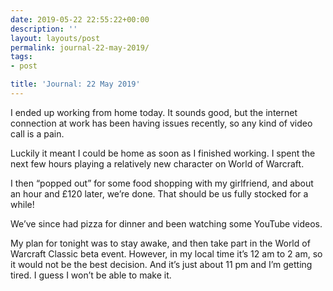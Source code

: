 ```yaml
---
date: 2019-05-22 22:55:22+00:00
description: ''
layout: layouts/post
permalink: journal-22-may-2019/
tags:
- post

title: 'Journal: 22 May 2019'
---
```


<p>I ended up working from home today. It sounds good, but the internet connection at work has been having issues recently, so any kind of video call is a pain.</p>
<p>Luckily it meant I could be home as soon as I finished working. I spent the next few hours playing a relatively new character on World of Warcraft.</p>
<p>I then “popped out” for some food shopping with my girlfriend, and about an hour and £120 later, we’re done. That should be us fully stocked for a while!</p>
<p>We’ve since had pizza for dinner and been watching some YouTube videos.</p>
<p>My plan for tonight was to stay awake, and then take part in the World of Warcraft Classic beta event. However, in my local time it’s 12 am to 2 am, so it would not be the best decision. And it’s just about 11 pm and I’m getting tired. I guess I won’t be able to make it.</p>
